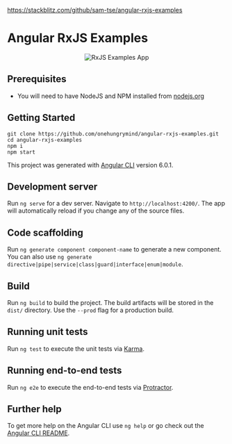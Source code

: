 https://stackblitz.com/github/sam-tse/angular-rxjs-examples

# Angular RxJS Examples

<p align="center"><img src="src/assets/readme-screenshot.png" alt="RxJS Examples App"/></p>

## Prerequisites

* You will need to have NodeJS and NPM installed from [nodejs.org](https://nodejs.org)

## Getting Started

```
git clone https://github.com/onehungrymind/angular-rxjs-examples.git
cd angular-rxjs-examples
npm i
npm start
```

This project was generated with [Angular CLI](https://github.com/angular/angular-cli) version 6.0.1.

## Development server

Run `ng serve` for a dev server. Navigate to `http://localhost:4200/`. The app will automatically reload if you change any of the source files.

## Code scaffolding

Run `ng generate component component-name` to generate a new component. You can also use `ng generate directive|pipe|service|class|guard|interface|enum|module`.

## Build

Run `ng build` to build the project. The build artifacts will be stored in the `dist/` directory. Use the `--prod` flag for a production build.

## Running unit tests

Run `ng test` to execute the unit tests via [Karma](https://karma-runner.github.io).

## Running end-to-end tests

Run `ng e2e` to execute the end-to-end tests via [Protractor](http://www.protractortest.org/).

## Further help

To get more help on the Angular CLI use `ng help` or go check out the [Angular CLI README](https://github.com/angular/angular-cli/blob/master/README.md).
